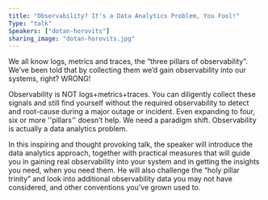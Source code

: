 ```yaml
---
title: "Observability? It's a Data Analytics Problem, You Fool!"
Type: "talk"
Speakers: ["dotan-horovits"]
sharing_image: "dotan-horovits.jpg"
---
```


We all know logs, metrics and traces, the “three pillars of observability”. We’ve been told that by collecting them we’d gain observability into our systems, right? WRONG!

Observability is NOT logs+metrics+traces. You can diligently collect these signals and still find yourself without the required observability to detect and root-cause during a major outage or incident. Even expanding to four, six or more ''pillars'' doesn’t help. We need a paradigm shift. Observability is actually a data analytics problem.

In this inspiring and thought provoking talk, the speaker will introduce the data analytics approach, together with practical measures that will guide you in gaining real observability into your system and in getting the insights you need, when you need them. He will also challenge the “holy pillar trinity” and look into additional observability data you may not have considered, and other conventions you've grown used to.
